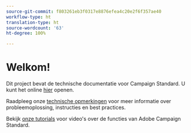 ```yaml
---
source-git-commit: f803261eb3f0317e8876efea4c20e2f6f357ae40
workflow-type: ht
translation-type: ht
source-wordcount: '63'
ht-degree: 100%

---
```

# Welkom!

Dit project bevat de technische documentatie voor Campaign Standard. U kunt het online [hier](https://docs.adobe.com/content/help/nl-NL/campaign-standard/using/campaign-standard-home.html) openen.

Raadpleeg onze [technische opmerkingen](https://helpx.adobe.com/nl/campaign/kb/acs-article-list.html) voor meer informatie over probleemoplossing, instructies en best practices.

Bekijk [onze tutorials](https://docs.adobe.com/content/help/nl-NL/campaign-standard-learn/tutorials/overview.html) voor video&#39;s over de functies van Adobe Campaign Standard.
